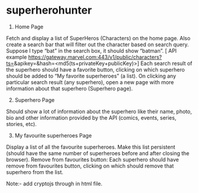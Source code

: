 # superherohunter

1. Home Page

Fetch and display a list of SuperHeros (Characters) on the home page. Also create a search bar that will filter out the character based on search query. Suppose I type “bat” in the search box, it should show “batman”. 
[ API example https://gateway.marvel.com:443/v1/public/characters?ts=<time-stamp>&apikey=<public-key>&hash=<md5(ts+privateKey+publicKey)>]
Each search result of the superhero should have a favorite button, clicking on which superhero should be added to “My favorite superheroes” (a list).
On clicking any particular search result (any superhero), open a new page with more information about that superhero (Superhero page).

2. Superhero Page

Should show a lot of information about the superhero like their name, photo, bio and other information provided by the API (comics, events, series, stories, etc).

3. My favourite superheroes Page

Display a list of all the favourite superheroes.
Make this list persistent (should have the same number of superheroes before and after closing the browser).
Remove from favourites button: Each superhero should have remove from favourites button, clicking on which should remove that superhero from the list.

Note:-
add cryptojs through <script>
1. npm install crypto-js
2. import like <script src="node_modules/crypto-js/crypto-js.js"></script> in html file.

